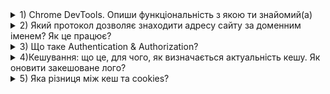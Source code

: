<details>
<summary>1) Chrome DevTools. Опиши функціональність з якою ти знайомий(а)</summary>
<br>
Chrome DevTools — це набір інструментів веб-розробки, вбудованих безпосередньо у браузер Google Chrome. Це дозволяє розробникам налагоджувати, перевіряти та змінювати вміст веб-сторінок. Його можна використовувати для перегляду та редагування коду HTML, CSS і JavaScript, а також для перегляду консолі та мережевої активності. Пропозиція: дайте більш детальну відповідь про функціональність, з якою ви знайомі.
</details>

<details>
<summary>2) Який протокол дозволяє знаходити адресу сайту за доменним іменем? Як це працює? </summary>
<br>
Правильна відповідь полягає в тому, що протокол системи доменних імен (DNS) знаходить адресу сайту за доменним іменем. Він працює шляхом зіставлення доменних імен з IP-адресами, так що коли користувач вводить доменне ім’я, DNS-сервер може шукати відповідну IP-адресу та направляти користувача на правильний веб-сайт.
</details>

<details>
<summary>3) Що таке Authentication & Authorization? </summary>
<br>
Автентифікація та авторизація – це процеси, які використовуються для перевірки особи користувача та надання йому доступу до певних ресурсів. Автентифікація — це процес підтвердження особи користувача, тоді як авторизація — це процес надання доступу до певних ресурсів на основі ідентифікації користувача.
</details>

<details>
<summary>4)Кешування: що це, для чого, як визначається актуальність кешу. Як оновити закешоване лого? </summary>
<br>
Кешування в HTTP — це спосіб зберігання ресурсів веб-сторінки в локальному кеші, щоб їх можна було швидко отримати за запитом. Кешування використовується для зменшення обсягу даних, які необхідно передати через мережу, і для підвищення продуктивності веб-додатків. Релевантність кешу визначається заголовками HTTP, такими як заголовок Cache-Control, який визначає, як довго ресурс має зберігатися в кеші. Щоб оновити кешований логотип, сервер повинен надіслати нову версію логотипу з новим номером версії, а клієнт повинен перевірити номер версії перед тим, як отримати логотип із кешу.
</details>

<details>
<summary>5) Яка різниця між кеш та cookies? </summary>
<br>
Файли cookie — це невеликі фрагменти даних, що зберігаються в браузері користувача, тоді як кеш — це тимчасова область зберігання в пам’яті комп’ютера або на жорсткому диску, яка зберігає дані, до яких часто звертаються, або інструкції для пришвидшення майбутнього доступу».
</details>

